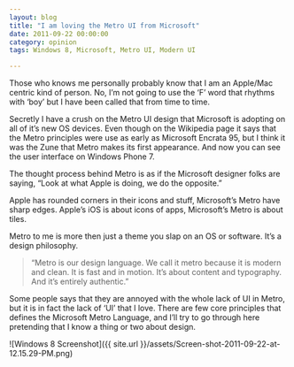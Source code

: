 ```yaml
---
layout: blog
title: "I am loving the Metro UI from Microsoft"
date: 2011-09-22 00:00:00
category: opinion
tags: Windows 8, Microsoft, Metro UI, Modern UI

---
```


Those who knows me personally probably know that I am an Apple/Mac centric kind of person. No, I’m not going to use the ‘F’ word that rhythms with ‘boy’ but I have been called that from time to time.

Secretly I have a crush on the Metro UI design that Microsoft is adopting on all of it’s new OS devices. Even though on the Wikipedia page it says that the Metro principles were use as early as Microsoft Encrata 95, but I think it was the Zune that Metro makes its first appearance. And now you can see the user interface on Windows Phone 7.

The thought process behind Metro is as if the Microsoft designer folks are saying, “Look at what Apple is doing, we do the opposite.”

Apple has rounded corners in their icons and stuff, Microsoft’s Metro have sharp edges. Apple’s iOS is about icons of apps, Microsoft’s Metro is about tiles.

Metro to me is more then just a theme you slap on an OS or software. It’s a design philosophy.

> “Metro is our design language. We call it metro because it is modern and clean. It is fast and in motion. It’s about content and typography. And it’s entirely authentic.”

Some people says that they are annoyed with the whole lack of UI in Metro, but it is in fact the lack of ‘UI’ that I love. There are few core principles that defines the Microsoft Metro Language, and I’ll try to go through here pretending that I know a thing or two about design.

![Windows 8 Screenshot]({{ site.url }}/assets/Screen-shot-2011-09-22-at-12.15.29-PM.png)